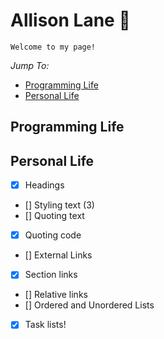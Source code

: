 # Allison Lane 🌸

```
Welcome to my page!
```

_Jump To:_
- [Programming Life](#programming-life)
- [Personal Life](#personal-life)


## Programming Life




## Personal Life


- [x] Headings
- [] Styling text (3)
- [] Quoting text
- [x] Quoting code
- [] External Links
- [x] Section links
- [] Relative links 
- [] Ordered and Unordered Lists
- [x] Task lists!
